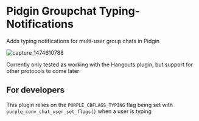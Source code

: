 # Pidgin Groupchat Typing-Notifications
Adds typing notifications for multi-user group chats in Pidgin


![capture_1474610788](https://cloud.githubusercontent.com/assets/1063865/18775850/edb82350-81b8-11e6-8d08-9067538104cf.png)


Currently only tested as working with the Hangouts plugin, but support for other protocols to come later


## For developers
This plugin relies on the `PURPLE_CBFLAGS_TYPING` flag being set with `purple_conv_chat_user_set_flags()` when a user is typing

